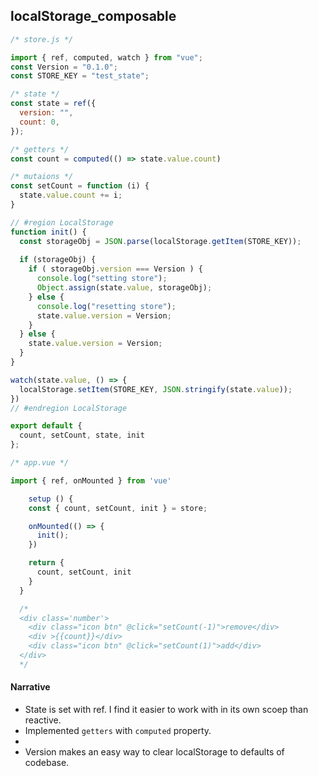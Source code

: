 ## localStorage_composable

``` js
/* store.js */

import { ref, computed, watch } from "vue";
const Version = "0.1.0";
const STORE_KEY = "test_state";

/* state */
const state = ref({
  version: "",
  count: 0,
});

/* getters */
const count = computed(() => state.value.count)

/* mutaions */
const setCount = function (i) {
  state.value.count += i;
}

// #region LocalStorage 
function init() {
  const storageObj = JSON.parse(localStorage.getItem(STORE_KEY));
      
  if (storageObj) {
    if ( storageObj.version === Version ) {
      console.log("setting store");
      Object.assign(state.value, storageObj);
    } else {
      console.log("resetting store");
      state.value.version = Version;
    }
  } else {
    state.value.version = Version;
  }
}

watch(state.value, () => {
  localStorage.setItem(STORE_KEY, JSON.stringify(state.value));
})
// #endregion LocalStorage 

export default { 
  count, setCount, state, init 
};
```

``` js
/* app.vue */

import { ref, onMounted } from 'vue'

    setup () {      
    const { count, setCount, init } = store;

    onMounted(() => {
      init();
    })

    return {
      count, setCount, init
    }
  }

  /* 
  <div class='number'>
    <div class="icon btn" @click="setCount(-1)">remove</div>
    <div >{{count}}</div>
    <div class="icon btn" @click="setCount(1)">add</div>    
  </div>
  */
  ```
  
  #### Narrative
  * State is set with ref.  I find it easier to work with in its own scoep than reactive.
  * Implemented `getters` with `computed` property.
  *
  * Version makes an easy way to clear localStorage to defaults of codebase.
  
